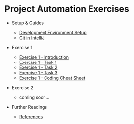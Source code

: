 # Project Automation Exercises

* Setup & Guides
  * [Development Environment Setup](SETUP.md)
  * [Git in IntelliJ](guide-git-in-intellij.md)

* Exercise 1
  * [Exercise 1 - Introduction](exercise1/README.md)
  * [Exercise 1 - Task 1](exercise1/exercise-task-1.md)
  * [Exercise 1 - Task 2](exercise1/exercise-task-2.md)
  * [Exercise 1 - Task 3](exercise1/exercise-task-3.md)
  * [Exercise 1 - Coding Cheat Sheet](exercise1/solution-task-1.md)

* Exercise 2
  * coming soon...

* Further Readings
  * [References](References.md)
